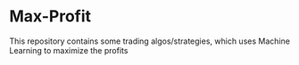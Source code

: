 # Max-Profit
This repository contains some trading algos/strategies, which uses Machine Learning to maximize the profits
